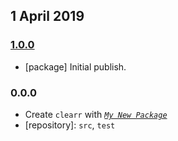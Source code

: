 ## 1 April 2019

### [1.0.0](https://github.com/artdecocode/clearr/compare/v0.0.0-pre...v1.0.0)

- [package] Initial publish.

### 0.0.0

- Create `clearr` with _[`My New Package`](https://mnpjs.org)_
- [repository]: `src`, `test`